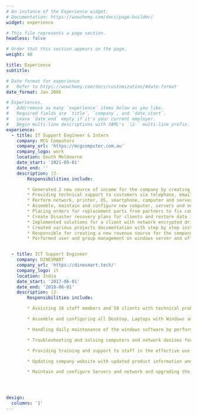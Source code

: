 ```yaml
---
# An instance of the Experience widget.
# Documentation: https://wowchemy.com/docs/page-builder/
widget: experience

# This file represents a page section.
headless: false

# Order that this section appears on the page.
weight: 40

title: Experience
subtitle:

# Date format for experience
#   Refer to https://wowchemy.com/docs/customization/#date-format
date_format: Jan 2006

# Experiences.
#   Add/remove as many `experience` items below as you like.
#   Required fields are `title`, `company`, and `date_start`.
#   Leave `date_end` empty if it's your current employer.
#   Begin multi-line descriptions with YAML's `|2-` multi-line prefix.
experience:
  - title: IT Support Engineer & Intern
    company: MCG Computers
    company_url: 'https://mcgcomputer.com.au'
    company_logo: work
    location: South Melbourne
    date_start: '2021-05-01'
    date_end: ''
    description: |2-
        Responsibilities include:

        * Generated 2 new source of income for the company by creating services likes Password manager and Vulnerability assessment services to sell it to clients.
        * Providing technical support to customers via telephone, email, RDP, personal assistant and through ZOHO Desk ticketing system.
        * Perform network, printer, OS, smartphone, computer and server hardware troubleshooting.
        * Assemble, maintain and configure new computer, servers and network and upgrading the old and required hardware based on clients requirements.
        * Placing orders for replacement parts from partners to fix computers and servers.
        * Create Disaster recovery plans for clients and restore data in the event of ransomware attacks.
        * Implemented solutions for a client with network encrypted drive sharing via window server and Veracrypt for secure local storage and access between specific users.
        * Created various projects documentation with step by step instructions on how to setup and solve common problems for various solutions provided by the company.
        * Responsible for creating a new revenue source for the company by creating  and providing a new services such as password management tools, vulnerability assessments to sell for clients.
        * Performed user and group management on windows server and office 365 for user on boarding for clients.


  - title: ICT Support Engineer
    company: DINESMART
    company_url: 'https://dinesmart.tech/'
    company_logo: it
    location: India
    date_start: '2017-06-01'
    date_end: '2018-06-01'
    description: |2-
        Responsibilities include:

        * Assisting 10 staff members and 50 clients with technical problems and support services which included providing solutions for remote desktop access issues, password resets, Licensing issues, hardware upgrades for slow systems.

        * Assemble and configuring all Desktop, Laptops with Windows and MacOs and mobile devices for testing and deployment.

        * Handling daily maintenance of the windows software by performing routine scans using Malwarebytes, Hitman pro, Cloud storage backups, PC hardware and networking hardware in the office environment.

        * Troubleshooting and solving computers and network devices for performance issue and log the faults and operational reports in excel and using Group policy modelling wizard for windows-based problems.

        * Providing training and support to staff in the effective use of software applications and practising safe security measures while viewing emails and using USB drives.

        * Updating company website with updated product information and new releases and maintaining website hosting using cPanel.

        * Maintain and configure Servers and network and upgrading the old and required hardware based on company requirements.




design:
  columns: '1'
---
```

